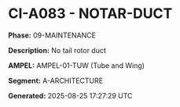 # CI-A083 - NOTAR-DUCT

**Phase:** 09-MAINTENANCE

**Description:** No tail rotor duct

**AMPEL:** AMPEL-01-TUW (Tube and Wing)

**Segment:** A-ARCHITECTURE

**Generated:** 2025-08-25 17:27:29 UTC
